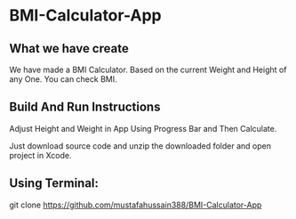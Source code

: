 # BMI-Calculator-App

## What we have create

We have made a BMI Calculator. Based on the current Weight and Height of any One. You can check BMI.

## Build And Run Instructions
Adjust Height and Weight in App Using Progress Bar and Then Calculate.

Just download source code and unzip the downloaded folder and open project in Xcode.

## Using Terminal:

git clone https://github.com/mustafahussain388/BMI-Calculator-App
